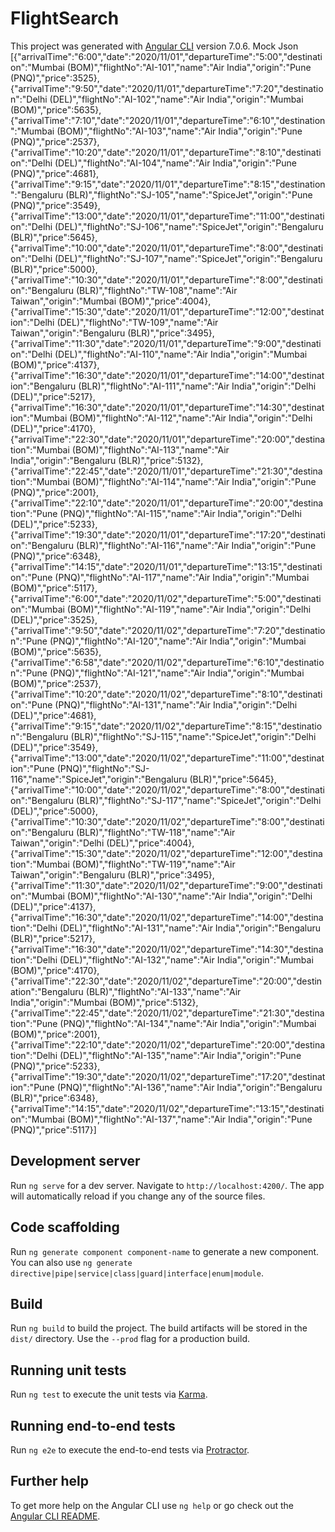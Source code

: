 # FlightSearch

This project was generated with [Angular CLI](https://github.com/angular/angular-cli) version 7.0.6.
Mock Json
[{"arrivalTime":"6:00","date":"2020/11/01","departureTime":"5:00","destination":"Mumbai (BOM)","flightNo":"AI-101","name":"Air India","origin":"Pune (PNQ)","price":3525},{"arrivalTime":"9:50","date":"2020/11/01","departureTime":"7:20","destination":"Delhi (DEL)","flightNo":"AI-102","name":"Air India","origin":"Mumbai (BOM)","price":5635},{"arrivalTime":"7:10","date":"2020/11/01","departureTime":"6:10","destination":"Mumbai (BOM)","flightNo":"AI-103","name":"Air India","origin":"Pune (PNQ)","price":2537},{"arrivalTime":"10:20","date":"2020/11/01","departureTime":"8:10","destination":"Delhi (DEL)","flightNo":"AI-104","name":"Air India","origin":"Pune (PNQ)","price":4681},{"arrivalTime":"9:15","date":"2020/11/01","departureTime":"8:15","destination":"Bengaluru (BLR)","flightNo":"SJ-105","name":"SpiceJet","origin":"Pune (PNQ)","price":3549},{"arrivalTime":"13:00","date":"2020/11/01","departureTime":"11:00","destination":"Delhi (DEL)","flightNo":"SJ-106","name":"SpiceJet","origin":"Bengaluru (BLR)","price":5645},{"arrivalTime":"10:00","date":"2020/11/01","departureTime":"8:00","destination":"Delhi (DEL)","flightNo":"SJ-107","name":"SpiceJet","origin":"Bengaluru (BLR)","price":5000},{"arrivalTime":"10:30","date":"2020/11/01","departureTime":"8:00","destination":"Bengaluru (BLR)","flightNo":"TW-108","name":"Air Taiwan","origin":"Mumbai (BOM)","price":4004},{"arrivalTime":"15:30","date":"2020/11/01","departureTime":"12:00","destination":"Delhi (DEL)","flightNo":"TW-109","name":"Air Taiwan","origin":"Bengaluru (BLR)","price":3495},{"arrivalTime":"11:30","date":"2020/11/01","departureTime":"9:00","destination":"Delhi (DEL)","flightNo":"AI-110","name":"Air India","origin":"Mumbai (BOM)","price":4137},{"arrivalTime":"16:30","date":"2020/11/01","departureTime":"14:00","destination":"Bengaluru (BLR)","flightNo":"AI-111","name":"Air India","origin":"Delhi (DEL)","price":5217},{"arrivalTime":"16:30","date":"2020/11/01","departureTime":"14:30","destination":"Mumbai (BOM)","flightNo":"AI-112","name":"Air India","origin":"Delhi (DEL)","price":4170},{"arrivalTime":"22:30","date":"2020/11/01","departureTime":"20:00","destination":"Mumbai (BOM)","flightNo":"AI-113","name":"Air India","origin":"Bengaluru (BLR)","price":5132},{"arrivalTime":"22:45","date":"2020/11/01","departureTime":"21:30","destination":"Mumbai (BOM)","flightNo":"AI-114","name":"Air India","origin":"Pune (PNQ)","price":2001},{"arrivalTime":"22:10","date":"2020/11/01","departureTime":"20:00","destination":"Pune (PNQ)","flightNo":"AI-115","name":"Air India","origin":"Delhi (DEL)","price":5233},{"arrivalTime":"19:30","date":"2020/11/01","departureTime":"17:20","destination":"Bengaluru (BLR)","flightNo":"AI-116","name":"Air India","origin":"Pune (PNQ)","price":6348},{"arrivalTime":"14:15","date":"2020/11/01","departureTime":"13:15","destination":"Pune (PNQ)","flightNo":"AI-117","name":"Air India","origin":"Mumbai (BOM)","price":5117},{"arrivalTime":"6:00","date":"2020/11/02","departureTime":"5:00","destination":"Mumbai (BOM)","flightNo":"AI-119","name":"Air India","origin":"Delhi (DEL)","price":3525},{"arrivalTime":"9:50","date":"2020/11/02","departureTime":"7:20","destination":"Pune (PNQ)","flightNo":"AI-120","name":"Air India","origin":"Mumbai (BOM)","price":5635},{"arrivalTime":"6:58","date":"2020/11/02","departureTime":"6:10","destination":"Pune (PNQ)","flightNo":"AI-121","name":"Air India","origin":"Mumbai (BOM)","price":2537},{"arrivalTime":"10:20","date":"2020/11/02","departureTime":"8:10","destination":"Pune (PNQ)","flightNo":"AI-131","name":"Air India","origin":"Delhi (DEL)","price":4681},{"arrivalTime":"9:15","date":"2020/11/02","departureTime":"8:15","destination":"Bengaluru (BLR)","flightNo":"SJ-115","name":"SpiceJet","origin":"Delhi (DEL)","price":3549},{"arrivalTime":"13:00","date":"2020/11/02","departureTime":"11:00","destination":"Pune (PNQ)","flightNo":"SJ-116","name":"SpiceJet","origin":"Bengaluru (BLR)","price":5645},{"arrivalTime":"10:00","date":"2020/11/02","departureTime":"8:00","destination":"Bengaluru (BLR)","flightNo":"SJ-117","name":"SpiceJet","origin":"Delhi (DEL)","price":5000},{"arrivalTime":"10:30","date":"2020/11/02","departureTime":"8:00","destination":"Bengaluru (BLR)","flightNo":"TW-118","name":"Air Taiwan","origin":"Delhi (DEL)","price":4004},{"arrivalTime":"15:30","date":"2020/11/02","departureTime":"12:00","destination":"Mumbai (BOM)","flightNo":"TW-119","name":"Air Taiwan","origin":"Bengaluru (BLR)","price":3495},{"arrivalTime":"11:30","date":"2020/11/02","departureTime":"9:00","destination":"Mumbai (BOM)","flightNo":"AI-130","name":"Air India","origin":"Delhi (DEL)","price":4137},{"arrivalTime":"16:30","date":"2020/11/02","departureTime":"14:00","destination":"Delhi (DEL)","flightNo":"AI-131","name":"Air India","origin":"Bengaluru (BLR)","price":5217},{"arrivalTime":"16:30","date":"2020/11/02","departureTime":"14:30","destination":"Delhi (DEL)","flightNo":"AI-132","name":"Air India","origin":"Mumbai (BOM)","price":4170},{"arrivalTime":"22:30","date":"2020/11/02","departureTime":"20:00","destination":"Bengaluru (BLR)","flightNo":"AI-133","name":"Air India","origin":"Mumbai (BOM)","price":5132},{"arrivalTime":"22:45","date":"2020/11/02","departureTime":"21:30","destination":"Pune (PNQ)","flightNo":"AI-134","name":"Air India","origin":"Mumbai (BOM)","price":2001},{"arrivalTime":"22:10","date":"2020/11/02","departureTime":"20:00","destination":"Delhi (DEL)","flightNo":"AI-135","name":"Air India","origin":"Pune (PNQ)","price":5233},{"arrivalTime":"19:30","date":"2020/11/02","departureTime":"17:20","destination":"Pune (PNQ)","flightNo":"AI-136","name":"Air India","origin":"Bengaluru (BLR)","price":6348},{"arrivalTime":"14:15","date":"2020/11/02","departureTime":"13:15","destination":"Mumbai (BOM)","flightNo":"AI-137","name":"Air India","origin":"Pune (PNQ)","price":5117}]

## Development server

Run `ng serve` for a dev server. Navigate to `http://localhost:4200/`. The app will automatically reload if you change any of the source files.

## Code scaffolding

Run `ng generate component component-name` to generate a new component. You can also use `ng generate directive|pipe|service|class|guard|interface|enum|module`.

## Build

Run `ng build` to build the project. The build artifacts will be stored in the `dist/` directory. Use the `--prod` flag for a production build.

## Running unit tests

Run `ng test` to execute the unit tests via [Karma](https://karma-runner.github.io).

## Running end-to-end tests

Run `ng e2e` to execute the end-to-end tests via [Protractor](http://www.protractortest.org/).

## Further help

To get more help on the Angular CLI use `ng help` or go check out the [Angular CLI README](https://github.com/angular/angular-cli/blob/master/README.md).
